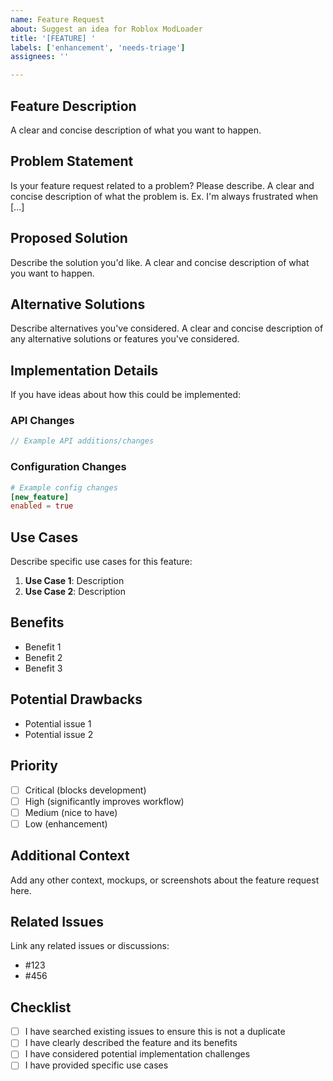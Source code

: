 ```yaml
---
name: Feature Request
about: Suggest an idea for Roblox ModLoader
title: '[FEATURE] '
labels: ['enhancement', 'needs-triage']
assignees: ''

---
```


## Feature Description
A clear and concise description of what you want to happen.

## Problem Statement
Is your feature request related to a problem? Please describe.
A clear and concise description of what the problem is. Ex. I'm always frustrated when [...]

## Proposed Solution
Describe the solution you'd like.
A clear and concise description of what you want to happen.

## Alternative Solutions
Describe alternatives you've considered.
A clear and concise description of any alternative solutions or features you've considered.

## Implementation Details
If you have ideas about how this could be implemented:

### API Changes
```cpp
// Example API additions/changes
```

### Configuration Changes
```toml
# Example config changes
[new_feature]
enabled = true
```

## Use Cases
Describe specific use cases for this feature:
1. **Use Case 1**: Description
2. **Use Case 2**: Description

## Benefits
- Benefit 1
- Benefit 2
- Benefit 3

## Potential Drawbacks
- Potential issue 1
- Potential issue 2

## Priority
- [ ] Critical (blocks development)
- [ ] High (significantly improves workflow)
- [ ] Medium (nice to have)
- [ ] Low (enhancement)

## Additional Context
Add any other context, mockups, or screenshots about the feature request here.

## Related Issues
Link any related issues or discussions:
- #123
- #456

## Checklist
- [ ] I have searched existing issues to ensure this is not a duplicate
- [ ] I have clearly described the feature and its benefits
- [ ] I have considered potential implementation challenges
- [ ] I have provided specific use cases
